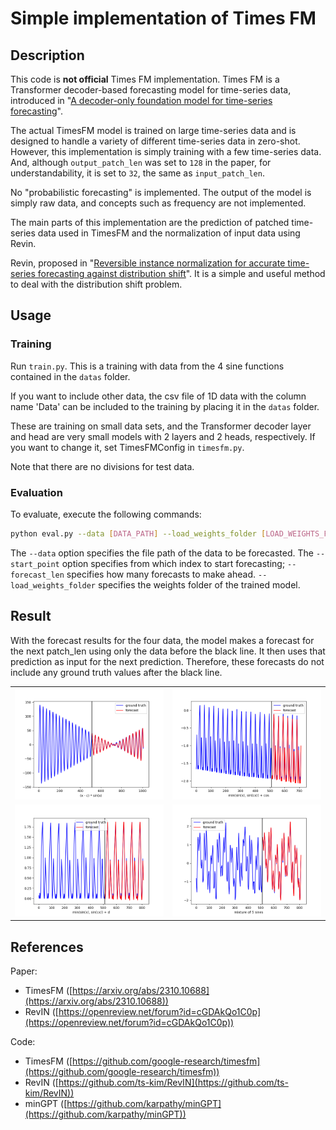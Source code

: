 # Simple implementation of Times FM
## Description
This code is **not official** Times FM implementation.
Times FM is a Transformer decoder-based forecasting model for time-series data, introduced in "[A decoder-only foundation model for time-series forecasting](https://arxiv.org/abs/2310.10688)".

The actual TimesFM model is trained on large time-series data and is designed to handle a variety of different time-series data in zero-shot.
However, this implementation is simply training with a few time-series data. And, although `output_patch_len` was set to `128` in the paper, for understandability, it is set to `32`, the same as `input_patch_len`.

No "probabilistic forecasting" is implemented. The output of the model is simply raw data, and concepts such as frequency are not implemented.

The main parts of this implementation are the prediction of patched time-series data used in TimesFM and the normalization of input data using Revin.

Revin, proposed in "[Reversible instance normalization for accurate time-series forecasting against distribution shift](https://openreview.net/forum?id=cGDAkQo1C0p)". It is a simple and useful method to deal with the distribution shift problem.

## Usage
### Training
Run `train.py`. This is a training with data from the 4 sine functions contained in the `datas` folder.

If you want to include other data, the csv file of 1D data with the column name 'Data' can be included to the training by placing it in the `datas` folder.

These are training on small data sets, and the Transformer decoder layer and head are very small models with 2 layers and 2 heads, respectively. If you want to change it, set TimesFMConfig in `timesfm.py`.

Note that there are no divisions for test data.

### Evaluation
To evaluate, execute the following commands:
```bash
python eval.py --data [DATA_PATH] --load_weights_folder [LOAD_WEIGHTS_FOLDER] --start_point [START_POINT] --forecast_len [FORECAST_LEN]
```
The `--data` option specifies the file path of the data to be forecasted.
The `--start_point` option specifies from which index to start forecasting; `--forecast_len` specifies how many forecasts to make ahead.
`--load_weights_folder` specifies the weights folder of the trained model.

## Result
With the forecast results for the four data, the model makes a forecast for the next patch_len using only the data before the black line. It then uses that prediction as input for the next prediction. Therefore, these forecasts do not include any ground truth values after the black line.

<table>
	<tbody>
		<tr>
			<td><img src="./plots/(x-c)xsin(x).png" width=300></td>
			<td><img src="./plots/min(sin(x),sin(cx))+cos.png" width=300></td>
		</tr>
		<tr>
			<td><img src="./plots/min(sin(x),sin(cx))+d.png" width=300></td>
			<td><img src="./plots/mixture_of_5_sines.png" width=300></td>
		</tr>
	</tbody>
</table>

## References
Paper:
- TimesFM ([https://arxiv.org/abs/2310.10688](https://arxiv.org/abs/2310.10688))
- RevIN ([https://openreview.net/forum?id=cGDAkQo1C0p](https://openreview.net/forum?id=cGDAkQo1C0p))

Code:
- TimesFM ([https://github.com/google-research/timesfm](https://github.com/google-research/timesfm))
- RevIN ([https://github.com/ts-kim/RevIN](https://github.com/ts-kim/RevIN))
- minGPT ([https://github.com/karpathy/minGPT](https://github.com/karpathy/minGPT))
